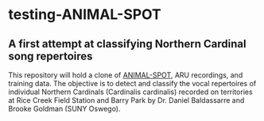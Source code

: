 # testing-ANIMAL-SPOT

## A first attempt at classifying Northern Cardinal song repertoires

This repository will hold a clone of [ANIMAL-SPOT](https://doi.org/10.1038/s41598-022-26429-y), ARU recordings, and training data. The objective is to detect and classify the vocal repertoires of individual Northern Cardinals (Cardinalis cardinalis) recorded on territories at Rice Creek Field Station and Barry Park by Dr. Daniel Baldassarre and Brooke Goldman (SUNY Oswego).    
